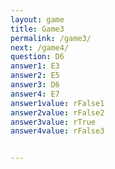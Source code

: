 ```yaml
---
layout: game
title: Game3
permalink: /game3/
next: /game4/
question: D6
answer1: E3
answer2: E5
answer3: D6
answer4: E7
answer1value: rFalse1
answer2value: rFalse2
answer3value: rTrue
answer4value: rFalse3


---
```


